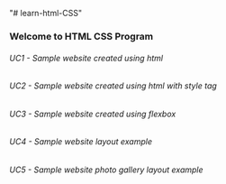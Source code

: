 "# learn-html-CSS" 

### Welcome to HTML CSS Program

###### UC1 - Sample website created using html

###### UC2 - Sample website created using html with style tag

###### UC3 - Sample website created using flexbox

###### UC4 - Sample website layout example

###### UC5 - Sample website photo gallery layout example
